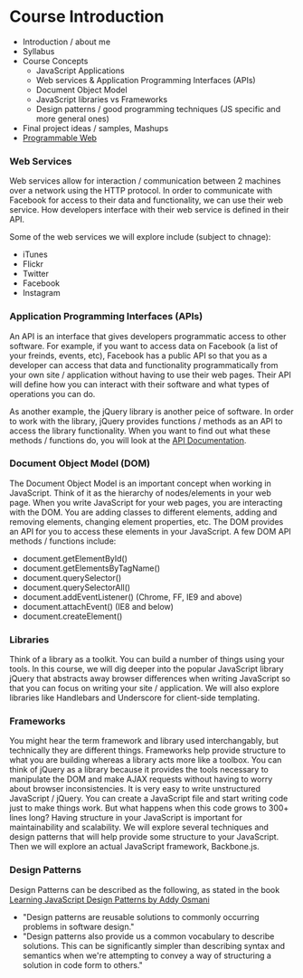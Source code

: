 Course Introduction
===================

* Introduction / about me
* Syllabus
* Course Concepts
	* JavaScript Applications
	* Web services & Application Programming Interfaces (APIs)
  * Document Object Model 
  * JavaScript libraries vs Frameworks
  * Design patterns / good programming techniques (JS specific and more general ones)
* Final project ideas / samples, Mashups
 * [Programmable Web](http://www.programmableweb.com/) 

### Web Services

Web services allow for interaction / communication between 2 machines over a network using the HTTP protocol. In order to communicate with Facebook for access to their data and functionality, we can use their web service. How developers interface with their web service is defined in their API.

Some of the web services we will explore include (subject to chnage):

* iTunes
* Flickr
* Twitter
* Facebook
* Instagram

### Application Programming Interfaces (APIs)

An API is an interface that gives developers programmatic access to other software. For example, if you want to access
data on Facebook (a list of your freinds, events, etc), Facebook has a public API so that you as a developer 
can access that data and functionality programmatically from your own site / application without having to use their
web pages. Their API will define how you can interact with their software and what types of operations you can do.

As another example, the jQuery library is another peice of software. In order to work with the library, jQuery provides
functions / methods as an API to access the library functionality. When you want to find out what these methods / functions do, you will look at the [API Documentation](http://api.jquery.com/).

### Document Object Model (DOM)

The Document Object Model is an important concept when working in JavaScript. Think of it as the hierarchy of nodes/elements in your web page. When you write JavaScript for your web pages, you are interacting with the DOM. You
are adding classes to different elements, adding and removing elements, changing element properties, etc. The DOM provides an API
for you to access these elements in your JavaScript. A few DOM API methods / functions include:

* document.getElementById()
* document.getElementsByTagName()
* document.querySelector()
* document.querySelectorAll()
* document.addEventListener() (Chrome, FF, IE9 and above)
* document.attachEvent() (IE8 and below)
* document.createElement()

### Libraries

Think of a library as a toolkit. You can build a number of things using your tools. In this course, we will dig deeper into the popular JavaScript library jQuery that abstracts away browser differences when writing
JavaScript so that you can focus on writing your site / application. We will also explore libraries like Handlebars
and Underscore for client-side templating.

### Frameworks

You might hear the term framework and library used interchangably, but technically they are different things. Frameworks help provide structure to what you are building whereas a library acts more like a toolbox. You can think of jQuery as a library because it provides the tools necessary to manipulate the DOM and make AJAX requests without having to worry about browser inconsistencies. It is very easy to write unstructured JavaScript / jQuery. You can create a JavaScript file and start writing code just to make things work. But what happens when this code grows to 300+ lines long? Having structure in your JavaScript is important for maintainability and scalability. We will explore several techniques and design patterns that will help provide some structure to your JavaScript. Then we will explore an actual JavaScript framework, Backbone.js.

### Design Patterns

Design Patterns can be described as the following, as stated in the book [Learning JavaScript Design Patterns by Addy Osmani]((http://addyosmani.com/resources/essentialjsdesignpatterns/book/))

* "Design patterns are reusable solutions to commonly occurring problems in software design."
* "Design patterns also provide us a common vocabulary to describe solutions. This can be significantly simpler than describing syntax and semantics when we're attempting to convey a way of structuring a solution in code form to others."





